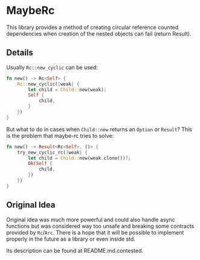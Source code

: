 # MaybeRc

This library provides a method of creating circular reference counted
dependencies when creation of the nested objects can fail (return Result).

## Details

Usually `Rc::new_cyclic` can be used:
```rust
fn new() -> Rc<Self> {
    Rc::new_cyclic(|weak| {
        let child = Child::new(weak);
        Self {
            child,
        }
    })
}
```

But what to do in cases when `Child::new` returns an `Option` or `Result`?
This is the problem that maybe-rc tries to solve:
```rust
fn new() -> Result<Rc<Self>, ()> {
    try_new_cyclic_rc(|weak| {
        let child = Child::new(weak.clone())?;
        Ok(Self {
            child,
        })
    })
}
```

## Original Idea

Original idea was much more powerful and could also handle async functions but
was considered way too unsafe and breaking some contracts provided by `Rc`/`Arc`.
There is a hope that it will be possible to implement properly in the future as a library or even inside std.

Its description can be found at README.md.contested.